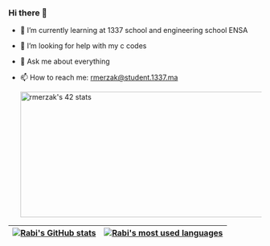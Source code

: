 ### Hi there 👋

- 🌱 I’m currently learning at 1337 school and engineering school ENSA
- 🤔 I’m looking for help with my c codes
- 💬 Ask me about everything
- 📫 How to reach me: rmerzak@student.1337.ma

    <a href="https://github.com/oakoudad/badge42">
        <img src="https://badge.mediaplus.ma/colorfulwaves/rmerzak" alt="rmerzak's 42 stats" height=250px width=600px/>
    </a>

| [![Rabi's GitHub stats](https://github-readme-stats.vercel.app/api?username=rmerzak&count_private=true&show_icons=true&hide=issues&hide_border=true&theme=dracula)](https://github.com/rmerzak?tab=repositories) | [![Rabi's most used languages](https://github-readme-stats.vercel.app/api/top-langs/?username=rmerzak&layout=compact&hide_border=true&theme=dracula)](https://github.com/rmerzak?tab=repositories) |
|:-:|:-:|
